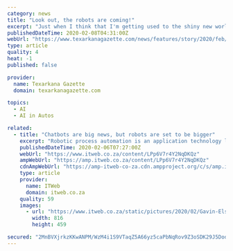 ```yaml
---
category: news
title: "Look out, the robots are coming!"
excerpt: "Just when I think that I'm getting used to the shiny new world of Roombas, Alexas and driverless cars ... a team of international researchers remarked on the potential of artificial intelligence to disrupt a variety of jobs in fields as diverse as finance ..."
publishedDateTime: 2020-02-08T04:31:00Z
webUrl: "https://www.texarkanagazette.com/news/features/story/2020/feb/07/look-out-robots-are-coming/815637/"
type: article
quality: 4
heat: -1
published: false

provider:
  name: Texarkana Gazette
  domain: texarkanagazette.com

topics:
  - AI
  - AI in Autos

related:
  - title: "Chatbots are big news, but robots are set to be bigger"
    excerpt: "Robotic process automation is an application technology leveraging artificial intelligence (AI) and machine learning (ML ... Today, RPA is a compelling proposition in that it allows businesses to create their own software robots to automate business processes, quickly giving the business an efficient digital workforce that dramatically reduces ..."
    publishedDateTime: 2020-02-06T07:27:00Z
    webUrl: "https://www.itweb.co.za/content/LPp6V7r4Y2NqDKQz"
    ampWebUrl: "https://amp.itweb.co.za/content/LPp6V7r4Y2NqDKQz"
    cdnAmpWebUrl: "https://amp-itweb-co-za.cdn.ampproject.org/c/s/amp.itweb.co.za/content/LPp6V7r4Y2NqDKQz"
    type: article
    provider:
      name: ITWeb
      domain: itweb.co.za
    quality: 59
    images:
      - url: "https://www.itweb.co.za/static/pictures/2020/02/Gavin-Els-2020-IIN.jpg"
        width: 816
        height: 459

secured: "2MnBVXjrkzKKwANPM/WzM4i1S9VTaqZ5A66yz5caPbNqRov9Z3oSDK29J5DodlbOhSfUYIU433tP8AafP0rTriXgQ5YTq5mB+Mz/g56lEQA4Nhj6ojKm/bLt6NfIFSZ2OZg6Bj7PUg64RYm2/at7pMLtZspK8cns1M5+DV8j0Z7sS0tE0ekiB1PG2U+ZV1LfYk0GSY7t5gbO/jrgcysCkCrMelOch7SN+cXTm7B4WPAGyrEmRtFN9W2/usPKPQQ2lQ1AuWjdAaCiuCAn3+ouj4hsQMhH6fcjiilUe8aQ8zVvo9A0oQZjRElWL2eza6n1WVnZGArySzBJ+L6K9cedTxHu8vBQK1SOZOirL8VlRug8FhNQaZ8SJN2lcCGOiFy+3v812aiPC4ocD09DFVHzk9GLygBdbjrBQwNCSEWo5sg6QkPcnbzLW+RDWdOvJdhggR3UMPzHRaKmcygeISPwXpVPXKX4g5pDksEqoXUduBM=;TuNu1C+9ZEaBFo/ILFzfrA=="
---
```


